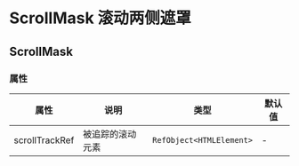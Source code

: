 # ScrollMask 滚动两侧遮罩

<code src="./demos/index.tsx"></code>

## ScrollMask

### 属性

| 属性           | 说明             | 类型                     | 默认值 |
| -------------- | ---------------- | ------------------------ | ------ |
| scrollTrackRef | 被追踪的滚动元素 | `RefObject<HTMLElement>` | -      |
